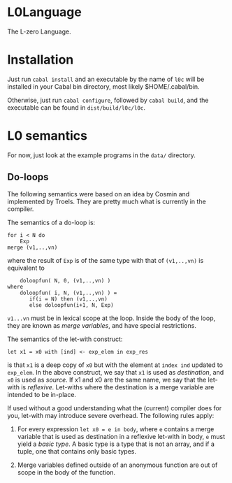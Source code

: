 L0Language
==========

The L-zero Language.

Installation
==========

Just run `cabal install` and an executable by the name of `l0c` will be
installed in your Cabal bin directory, most likely $HOME/.cabal/bin.

Otherwise, just run `cabal configure`, followed by `cabal build`, and
the executable can be found in `dist/build/l0c/l0c`.

L0 semantics
============

For now, just look at the example programs in the `data/` directory.

Do-loops
--------

The following semantics were based on an idea by Cosmin and
implemented by Troels.  They are pretty much what is currently in the
compiler.

The semantics of a do-loop is:

    for i < N do
        Exp
    merge (v1,..,vn)

where the result of `Exp` is of the same type with that of `(v1,..,vn)` is
equivalent to

        doloopfun( N, 0, (v1,..,vn) )
    where
        doloopfun( i, N, (v1,..,vn) ) =
           if(i = N) then (v1,..,vn)
           else doloopfun(i+1, N, Exp)

`v1...vn` must be in lexical scope at the loop.  Inside the body of the
loop, they are known as _merge variables_, and have special
restrictions.

The semantics of the let-with construct:

    let x1 = x0 with [ind] <- exp_elem in exp_res

is that `x1` is a deep copy of `x0` but with the element at `index
ind` updated to `exp_elem`.  In the above construct, we say that `x1`
is used as _destination_, and `x0` is used as _source_.  If x1 and x0
are the same name, we say that the let-with is _reflexive_. Let-withs
where the destination is a merge variable are intended to be in-place.

If used without a good understanding what the (current) compiler does
for you, let-with may introduce severe overhead.  The following rules
apply:

1. For every expression `let x0 = e in body`, where `e` contains a
merge variable that is used as destination in a reflexive let-with in
body, `e` must yield a _basic type_.  A basic type is a type that is
not an array, and if a tuple, one that contains only basic types.

2. Merge variables defined outside of an anonymous function are out of
scope in the body of the function.
